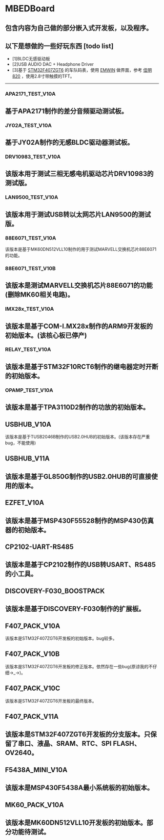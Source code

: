 ﻿# MBEDBoard
包含内容为自己做的部分嵌入式开发板，以及程序。
 ---
## 以下是想做的一些好玩东西 [todo list]
- [1]BLDC无感驱动板 
- [2]USB AUDIO DAC + Headphone Driver
- [3]基于 [STM32F407ZGT6](http://www.stmicroelectronics.com.cn/content/st_com/zh/products/microcontrollers/stm32-32-bit-arm-cortex-mcus/stm32-high-performance-mcus/stm32f4-series/stm32f407-417/stm32f407zg.html) 的车队码表，使用 [EMWIN](https://www.segger.com/products/user-interface/emwin/) 做界面，参考 [佳明820](http://www.garmin.com.cn/products/intosports/edge820/) ，使用2.8寸带触摸的TFT。

 ---
### APA2171_TEST_V10A
基于APA2171制作的差分音频驱动测试板。
 ---
### JY02A_TEST_V10A
基于JY02A制作的无感BLDC驱动器测试板。
 ---
### DRV10983_TEST_V10A
该版本用于测试三相无感电机驱动芯片DRV10983的测试版。
 ---
### LAN9500_TEST_V10A
该版本用于测试USB转以太网芯片LAN9500的测试版。
 ---
### 88E6071_TEST_V10A
该版本是基于MK60DN512VLL10制作的用于测试MARVELL交换机芯片88E6071的功能。	
### 88E6071_TEST_V10B
该版本是测试MARVELL交换机芯片88E6071的功能(删除MK60相关电路)。
 ---
### IMX28x_TEST_V10A
该版本是基于COM-I.MX28x制作的ARM9开发板的初始版本。(该核心板已停产)
 ---
### RELAY_TEST_V10A
该版本是基于STM32F10RCT6制作的继电器定时开断的初始版本。
 ---
### OPAMP_TEST_V10A
该版本是基于TPA3110D2制作的功放的初始版本。
 ---
## USBHUB_V10A
该版本是基于TUSB2046B制作的USB2.0HUB的初始版本。(该版本存在严重bug，不能使用)
## USBHUB_V11A
该版本是基于GL850G制作的USB2.0HUB的可直接使用的版本。
 ---
## EZFET_V10A
该版本是基于MSP430F55528制作的MSP430仿真器的初始版本。
 ---
## CP2102-UART-RS485
该版本是基于CP2102制作的USB转USART、RS485的小工具。
 ---
## DISCOVERY-F030_BOOSTPACK
该版本是基于DISCOVERY-F030制作的扩展板。
 ---
## F407_PACK_V10A
该版本是STM32F407ZGT6开发板的初始版本。bug较多。	
## F407_PACK_V10B
该版本是STM32F407ZGT6开发板的修正版本。依然存在一些bug(原谅我的不仔细->_->)。
## F407_PACK_V10C
该版本是STM32F407ZGT6开发板的最终版本。
## F407_PACK_V11A
该版本是STM32F407ZGT6开发板的分支版本。只保留了串口、液晶、SRAM、RTC、SPI FLASH、OV2640。
 ---
## F5438A_MINI_V10A
该版本是MSP430F5438A最小系统板的初始版本。
 ---
## MK60_PACK_V10A
该版本是MK60DN512VLL10开发板的初始版本。部分功能待测试。
 ---
	

